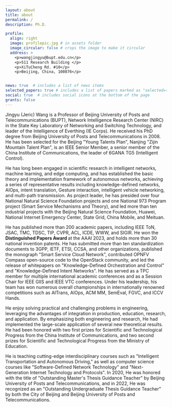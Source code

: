 ```yaml
---
layout: about
title: about
permalink: /
description: Ph.D.

profile:
  align: right
  image: profilepic.jpg # in assets folder
  image_circular: false # crops the image to make it circular
  address: >  
    <p>wangjingyu@bupt.edu.cn</p>
    <p>511 Research Building </p>
    <p>XiTuCheng Rd. #10</p>
    <p>Beijing, China, 100876</p>


news: true  # includes a list of news items
selected_papers: true # includes a list of papers marked as "selected={true}"
social: true  # includes social icons at the bottom of the page
grants: false
---
```


Jingyu (Jeric) Wang is a Professor of Beijing University of Posts and Telecommunications (BUPT), Network Intelligence Research Center (NIRC) in the State Key Laboratory of Networking and Switching Technology, and leader of the Intelligence of Everthing (IE Corps). He received his PhD degree from Beijing University of Posts and Telecommunications in 2008. He has been selected for the Beijing "Young Talents Plan", Nanjing "Zijin Mountain Talent Plan", is an IEEE Senior Member, a senior member of the China Institute of Communications, the leader of 6GANA TG5 (Intelligent Control).

He has long been engaged in scientific research in intelligent networks, machine learning, and edge computing, and has established the basic theory and implementation framework of autonomous networks, achieving a series of representative results including knowledge-defined networks, AIOps, intent translation, Gesture interaction, intelligent vehicle networking, and multi-path transmission. As project leader, he has presided over four National Natural Science Foundation projects and one National 973 Program project (Smart Service Mechanisms and Theory), and led more than ten industrial projects with the Beijing Natural Science Foundation, Huawei, National Internet Emergency Center, State Grid, China Mobile, and Meituan. 

He has published more than 200 academic papers, including IEEE ToN, JSAC, TMC, TDSC, TIP, CVPR, ACL, ICDE, WWW, and SIGIR. He won the <b>Distinguished Papers Award </b> at the AAAI 2023, and holds more than 30 national invention patents. He has submitted more than ten standardization documents to 3GPP, IETF, ETSI, CCSA, and other organizations, published the monograph "Smart Service Cloud Network", contributed OPNFV Compass open-source code to the OpenStack community, and led the release of whitepapers on "Knowledge-Defined Orchestration and Control" and "Knowledge-Defined Intent Networks". He has served as a TPC member for multiple international academic conferences and as a Session Chair for IEEE GIIS and IEEE VTC conferences. Under his leadership, his team has won numerous overall championships in internationally renowned competitions such as AITrans, AIOps, ACM MM, SemEval, FGVC, and ICCV Hands.

He enjoy solving practical and challenging problems in engineering, leveraging the advantages of integration in production, education, research, and application. By emphasizing both engineering and research, He had implemented the large-scale application of several new theoretical results. He had been honored with two first prizes for Scientific and Technological Progress from the China Institute of Communications, and two second prizes for Scientific and Technological Progress from the Ministry of Education.

He is teaching cutting-edge interdisciplinary courses such as "Intelligent Transportation and Autonomous Driving," as well as computer science courses like "Software-Defined Network Technology" and "Next-Generation Internet Technology and Protocols". In 2020, He was honored with the title of "Outstanding Master's Thesis Guidance Teacher" by Beijing University of Posts and Telecommunications, and in 2022, He was recognized as an "Outstanding Undergraduate Thesis Guidance Teacher" by both the City of Beijing and Beijing University of Posts and Telecommunications. 



